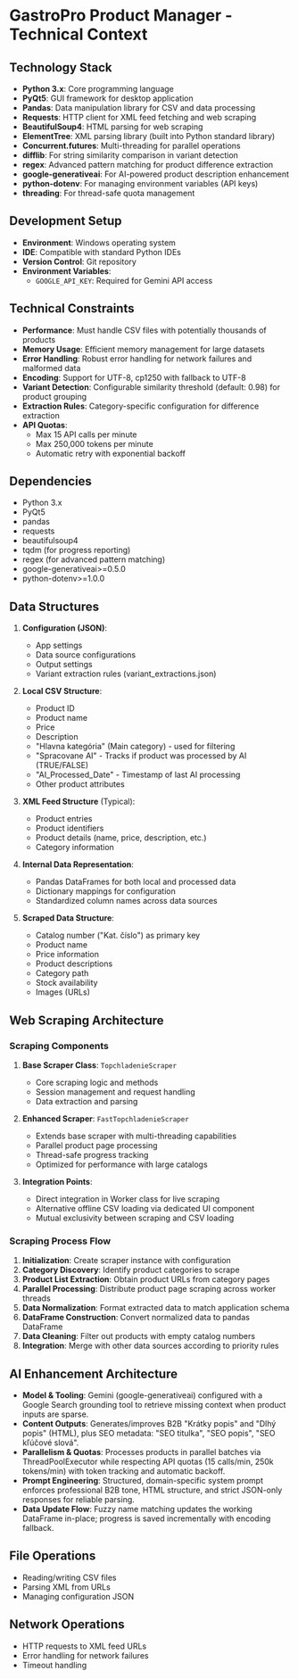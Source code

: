 # GastroPro Product Manager - Technical Context

## Technology Stack
- **Python 3.x**: Core programming language
- **PyQt5**: GUI framework for desktop application
- **Pandas**: Data manipulation library for CSV and data processing
- **Requests**: HTTP client for XML feed fetching and web scraping
- **BeautifulSoup4**: HTML parsing for web scraping
- **ElementTree**: XML parsing library (built into Python standard library)
- **Concurrent.futures**: Multi-threading for parallel operations
- **difflib**: For string similarity comparison in variant detection
- **regex**: Advanced pattern matching for product difference extraction
- **google-generativeai**: For AI-powered product description enhancement
- **python-dotenv**: For managing environment variables (API keys)
- **threading**: For thread-safe quota management

## Development Setup
- **Environment**: Windows operating system
- **IDE**: Compatible with standard Python IDEs
- **Version Control**: Git repository
- **Environment Variables**:
  - `GOOGLE_API_KEY`: Required for Gemini API access

## Technical Constraints
- **Performance**: Must handle CSV files with potentially thousands of products
- **Memory Usage**: Efficient memory management for large datasets
- **Error Handling**: Robust error handling for network failures and malformed data
- **Encoding**: Support for UTF-8, cp1250 with fallback to UTF-8
- **Variant Detection**: Configurable similarity threshold (default: 0.98) for product grouping
- **Extraction Rules**: Category-specific configuration for difference extraction
- **API Quotas**:
  - Max 15 API calls per minute
  - Max 250,000 tokens per minute
  - Automatic retry with exponential backoff

## Dependencies
- Python 3.x
- PyQt5
- pandas
- requests
- beautifulsoup4
- tqdm (for progress reporting)
- regex (for advanced pattern matching)
- google-generativeai>=0.5.0
- python-dotenv>=1.0.0

## Data Structures
1. **Configuration (JSON)**:
   - App settings
   - Data source configurations
   - Output settings
   - Variant extraction rules (variant_extractions.json)

2. **Local CSV Structure**:
   - Product ID
   - Product name
   - Price
   - Description
   - "Hlavna kategória" (Main category) - used for filtering
   - "Spracovane AI" - Tracks if product was processed by AI (TRUE/FALSE)
   - "AI_Processed_Date" - Timestamp of last AI processing
   - Other product attributes

3. **XML Feed Structure** (Typical):
   - Product entries
   - Product identifiers
   - Product details (name, price, description, etc.)
   - Category information

4. **Internal Data Representation**:
   - Pandas DataFrames for both local and processed data
   - Dictionary mappings for configuration
   - Standardized column names across data sources

5. **Scraped Data Structure**:
   - Catalog number ("Kat. číslo") as primary key
   - Product name
   - Price information
   - Product descriptions
   - Category path
   - Stock availability
   - Images (URLs)
   
## Web Scraping Architecture

### Scraping Components
1. **Base Scraper Class**: `TopchladenieScraper`
   - Core scraping logic and methods
   - Session management and request handling
   - Data extraction and parsing

2. **Enhanced Scraper**: `FastTopchladenieScraper`
   - Extends base scraper with multi-threading capabilities
   - Parallel product page processing
   - Thread-safe progress tracking
   - Optimized for performance with large catalogs

3. **Integration Points**:
   - Direct integration in Worker class for live scraping
   - Alternative offline CSV loading via dedicated UI component
   - Mutual exclusivity between scraping and CSV loading

### Scraping Process Flow
1. **Initialization**: Create scraper instance with configuration
2. **Category Discovery**: Identify product categories to scrape
3. **Product List Extraction**: Obtain product URLs from category pages
4. **Parallel Processing**: Distribute product page scraping across worker threads
5. **Data Normalization**: Format extracted data to match application schema
6. **DataFrame Construction**: Convert normalized data to pandas DataFrame
7. **Data Cleaning**: Filter out products with empty catalog numbers
8. **Integration**: Merge with other data sources according to priority rules

## AI Enhancement Architecture

- **Model & Tooling**: Gemini (google-generativeai) configured with a Google Search grounding tool to retrieve missing context when product inputs are sparse.
- **Content Outputs**: Generates/improves B2B "Krátky popis" and "Dlhý popis" (HTML), plus SEO metadata: "SEO titulka", "SEO popis", "SEO kľúčové slová".
- **Parallelism & Quotas**: Processes products in parallel batches via ThreadPoolExecutor while respecting API quotas (15 calls/min, 250k tokens/min) with token tracking and automatic backoff.
- **Prompt Engineering**: Structured, domain-specific system prompt enforces professional B2B tone, HTML structure, and strict JSON-only responses for reliable parsing.
- **Data Update Flow**: Fuzzy name matching updates the working DataFrame in-place; progress is saved incrementally with encoding fallback.

## File Operations
- Reading/writing CSV files
- Parsing XML from URLs
- Managing configuration JSON

## Network Operations
- HTTP requests to XML feed URLs
- Error handling for network failures
- Timeout handling

